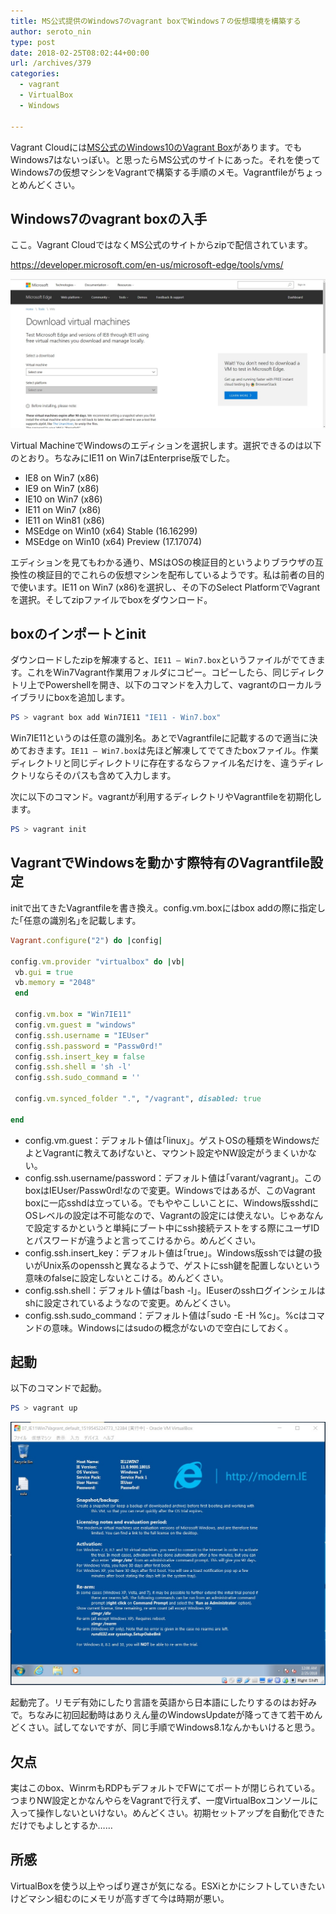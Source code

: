 ```yaml
---
title: MS公式提供のWindows7のvagrant boxでWindows７の仮想環境を構築する
author: seroto_nin
type: post
date: 2018-02-25T08:02:44+00:00
url: /archives/379
categories:
  - vagrant
  - VirtualBox
  - Windows

---
```

Vagrant Cloudには[MS公式のWindows10のVagrant Box][1]があります。でもWindows7はないっぽい。と思ったらMS公式のサイトにあった。それを使ってWindows7の仮想マシンをVagrantで構築する手順のメモ。Vagrantfileがちょっとめんどくさい。

<!--more-->

## Windows7のvagrant boxの入手

ここ。Vagrant CloudではなくMS公式のサイトからzipで配信されています。

<https://developer.microsoft.com/en-us/microsoft-edge/tools/vms/>

![1.jpg](./1.jpg)

Virtual MachineでWindowsのエディションを選択します。選択できるのは以下のとおり。ちなみにIE11 on Win7はEnterprise版でした。

* IE8 on Win7 (x86)
* IE9 on Win7 (x86)
* IE10 on Win7 (x86)
* IE11 on Win7 (x86)
* IE11 on Win81 (x86)
* MSEdge on Win10 (x64) Stable (16.16299)
* MSEdge on Win10 (x64) Preview (17.17074)

エディションを見てもわかる通り、MSはOSの検証目的というよりブラウザの互換性の検証目的でこれらの仮想マシンを配布しているようです。私は前者の目的で使います。IE11 on Win7 (x86)を選択し、その下のSelect PlatformでVagrantを選択。そしてzipファイルでboxをダウンロード。

## boxのインポートとinit

ダウンロードしたzipを解凍すると、`IE11 – Win7.box`というファイルがでてきます。これをWin7Vagrant作業用フォルダにコピー。コピーしたら、同じディレクトリ上でPowershellを開き、以下のコマンドを入力して、vagrantのローカルライブラリにboxを追加します。

```powershell
PS > vagrant box add Win7IE11 "IE11 - Win7.box"
```

Win7IE11というのは任意の識別名。あとでVagrantfileに記載するので適当に決めておきます。`IE11 – Win7.box`は先ほど解凍してでてきたboxファイル。作業ディレクトリと同じディレクトリに存在するならファイル名だけを、違うディレクトリならそのパスも含めて入力します。

次に以下のコマンド。vagrantが利用するディレクトリやVagrantfileを初期化します。

```powershell
PS > vagrant init
```

## VagrantでWindowsを動かす際特有のVagrantfile設定

initで出てきたVagrantfileを書き換え。config.vm.boxにはbox addの際に指定した｢任意の識別名｣を記載します。

```ruby
Vagrant.configure("2") do |config|

config.vm.provider "virtualbox" do |vb|
 vb.gui = true
 vb.memory = "2048"
 end

 config.vm.box = "Win7IE11"
 config.vm.guest = "windows"
 config.ssh.username = "IEUser"
 config.ssh.password = "Passw0rd!"
 config.ssh.insert_key = false
 config.ssh.shell = 'sh -l'
 config.ssh.sudo_command = ''

 config.vm.synced_folder ".", "/vagrant", disabled: true

end
```

* config.vm.guest：デフォルト値は｢linux｣。ゲストOSの種類をWindowsだよとVagrantに教えてあげないと、マウント設定やNW設定がうまくいかない。
* config.ssh.username/password：デフォルト値は｢varant/vagrant｣。このboxはIEUser/Passw0rd!なので変更。Windowsではあるが、このVagrant boxに一応sshdは立っている。でもややこしいことに、Windows版sshdにOSレベルの設定は不可能なので、Vagrantの設定には使えない。じゃあなんで設定するかというと単純にブート中にssh接続テストをする際にユーザIDとパスワードが違うよと言ってこけるから。めんどくさい。
* config.ssh.insert_key：デフォルト値は｢true｣。Windows版sshでは鍵の扱いがUnix系のopensshと異なるようで、ゲストにssh鍵を配置しないという意味のfalseに設定しないとこける。めんどくさい。
* config.ssh.shell：デフォルト値は｢bash -l｣。IEuserのsshログインシェルはshに設定されているようなので変更。めんどくさい。
* config.ssh.sudo_command：デフォルト値は｢sudo -E -H %c｣。%cはコマンドの意味。Windowsにはsudoの概念がないので空白にしておく。

## 起動

以下のコマンドで起動。

```powershell
PS > vagrant up
```

![1-1.jpg](./1-1.jpg)

起動完了。リモデ有効にしたり言語を英語から日本語にしたりするのはお好みで。ちなみに初回起動時はありえん量のWindowsUpdateが降ってきて若干めんどくさい。試してないですが、同じ手順でWindows8.1なんかもいけると思う。

## 欠点

実はこのbox、WinrmもRDPもデフォルトでFWにてポートが閉じられている。つまりNW設定とかなんやらをVagrantで行えず、一度VirtualBoxコンソールに入って操作しないといけない。めんどくさい。初期セットアップを自動化できただけでもよしとするか……

## 所感

VirtualBoxを使う以上やっぱり遅さが気になる。ESXiとかにシフトしていきたいけどマシン組むのにメモリが高すぎて今は時期が悪い。

 [1]: https://app.vagrantup.com/Microsoft/boxes/EdgeOnWindows10
